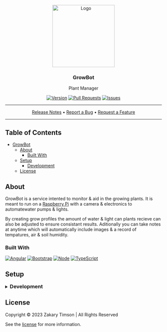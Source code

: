 <!-- Header -->
<div id="top" align="center">
  <br />

  <!-- Logo -->
  <img src="https://git.zakscode.com/repo-avatars/02c3c82a2c192095fa04a6ea4d92d9614d37ab508fc948938b37a9cfd3196734" alt="Logo" width="200" height="200">

  <!-- Title -->
  ### GrowBot

  <!-- Description -->
  Plant Manager

  <!-- Repo badges -->
  [![Version](https://img.shields.io/badge/dynamic/json.svg?label=Version&style=for-the-badge&url=https://git.zakscode.com/api/v1/repos/ztimson/grow-bot/tags&query=$[0].name)](https://git.zakscode.com/ztimson/grow-bot/tags)
  [![Pull Requests](https://img.shields.io/badge/dynamic/json.svg?label=Pull%20Requests&style=for-the-badge&url=https://git.zakscode.com/api/v1/repos/ztimson/grow-bot&query=open_pr_counter)](https://git.zakscode.com/ztimson/grow-bot/pulls)
  [![Issues](https://img.shields.io/badge/dynamic/json.svg?label=Issues&style=for-the-badge&url=https://git.zakscode.com/api/v1/repos/ztimson/grow-bot&query=open_issues_count)](https://git.zakscode.com/ztimson/grow-bot/issues)

  <!-- Links -->

  ---
  <div>
    <a href="https://git.zakscode.com/ztimson/grow-bot/releases" target="_blank">Release Notes</a>
    • <a href="https://git.zakscode.com/ztimson/grow-bot/issues/new?template=.github%2fissue_template%2fbug.md" target="_blank">Report a Bug</a>
    • <a href="https://git.zakscode.com/ztimson/grow-bot/issues/new?template=.github%2fissue_template%2fenhancement.md" target="_blank">Request a Feature</a>
  </div>

  ---
</div>

## Table of Contents
- [GrowBot](#top)
    - [About](#about)
        - [Built With](#built-with)
    - [Setup](#setup)
        - [Development](#development)
    - [License](#license)

## About
GrowBot is a service intented to monitor & aid in the growing plants. It is meant to run on a [Raspberry Pi](https://www.raspberrypi.com/) with a camera & electronics to automatewater pumps & lights.

By creating grow profiles the amount of water & light can plants recieve can also be adjusted to ensure consistant results. Aditionally you can take notes at anytime which will automatically include images & a record of tempatures, air & soil humidity.

### Built With
[![Angular](https://img.shields.io/badge/Angular-DD0031?style=for-the-badge&logo=angular)](https://angular.io/)
[![Bootstrap](https://img.shields.io/badge/Bootstrap-563D7C?style=for-the-badge&logo=bootstrap&logoColor=white)](https://getbootstrap.com)
[![Node](https://img.shields.io/badge/Node.js-000000?style=for-the-badge&logo=nodedotjs)](https://nodejs.org/)
[![TypeScript](https://img.shields.io/badge/TypeScript-3178C6?style=for-the-badge&logo=typescript&logoColor=white)](https://typescriptlang.org/)

## Setup

<details>
<summary>
  <h3 id="development" style="display: inline">
    Development
  </h3>
</summary>

#### Prerequisites
- [CMake](https://cmake.org/download/)
- [Node.js](https://nodejs.org/en/download)

#### Instructions
1. Install the build tools: `npm install -g node-gyp windows-build-tools`
2. Install dependencies:
    1. Client: `cd client && npm install`
    2. Server: `cd ../server && npm install` 
3. Start the Node server: `npm run start`
4. Start the Angular client: `cd client && npm run start`
5. Open http://localhost:4200

</details>

## License
Copyright © 2023 Zakary Timson | All Rights Reserved

See the [license](./LICENSE) for more information.
